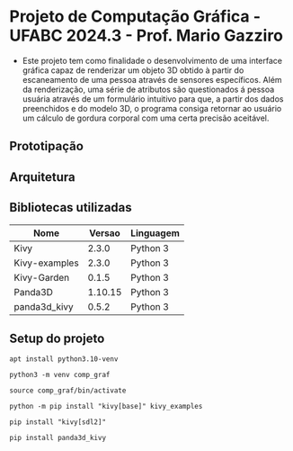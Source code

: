 # Projeto de Computação Gráfica - UFABC 2024.3 - Prof. Mario Gazziro

 - Este projeto tem como finalidade o desenvolvimento de uma interface gráfica capaz de renderizar um objeto 3D obtido à partir do escaneamento de uma pessoa através de sensores específicos. Além da renderização, uma série de atributos são questionados á pessoa usuária através de um formulário intuitivo para que, a partir dos dados preenchidos e do modelo 3D, o programa consiga retornar ao usuário um cálculo de gordura corporal com uma certa precisão aceitável.

## Prototipação



## Arquitetura

## Bibliotecas utilizadas

|Nome|Versao|Linguagem|
|----|------|---------|
|Kivy               |2.3.0|Python 3|
|Kivy-examples      |2.3.0|Python 3|
|Kivy-Garden        |0.1.5|Python 3|
|Panda3D            |1.10.15|Python 3|
|panda3d_kivy       |0.5.2|Python 3|

## Setup do projeto

    apt install python3.10-venv

    python3 -m venv comp_graf

    source comp_graf/bin/activate

    python -m pip install "kivy[base]" kivy_examples

    pip install "kivy[sdl2]"

    pip install panda3d_kivy
